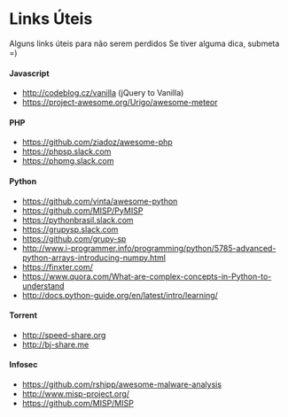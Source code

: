 # Links Úteis
Alguns links úteis para não serem perdidos
Se tiver alguma dica, submeta =)

#### Javascript
 - http://codeblog.cz/vanilla  (jQuery to Vanilla)
 - https://project-awesome.org/Urigo/awesome-meteor

#### PHP
 - https://github.com/ziadoz/awesome-php
 - https://phpsp.slack.com
 - https://phpmg.slack.com

#### Python
 - https://github.com/vinta/awesome-python
 - https://github.com/MISP/PyMISP
 - https://pythonbrasil.slack.com
 - https://grupysp.slack.com
 - https://github.com/grupy-sp
 - http://www.i-programmer.info/programming/python/5785-advanced-python-arrays-introducing-numpy.html
 - https://finxter.com/
 - https://www.quora.com/What-are-complex-concepts-in-Python-to-understand
 - http://docs.python-guide.org/en/latest/intro/learning/

#### Torrent
 - http://speed-share.org
 - http://bj-share.me

#### Infosec
 - https://github.com/rshipp/awesome-malware-analysis
 - http://www.misp-project.org/
 - https://github.com/MISP/MISP
